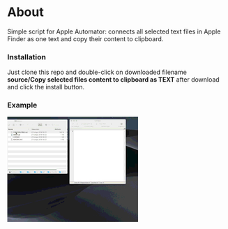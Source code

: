 # About

Simple  script for Apple Automator: connects all selected text files in Apple Finder as one text and copy their content to clipboard.

### Installation 

Just clone this repo and double-click on downloaded filename **source/Copy selected files content to clipboard as TEXT**  after download and click the install button.

### Example

![](automator-movie.mp4.gif)


